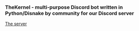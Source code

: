 <h3>TheKernel - multi-purpose Discord bot written in Python/Disnake by community for our Discord server</h3>

[The server](https://discord.com/invite/QYfkkrpKFC)